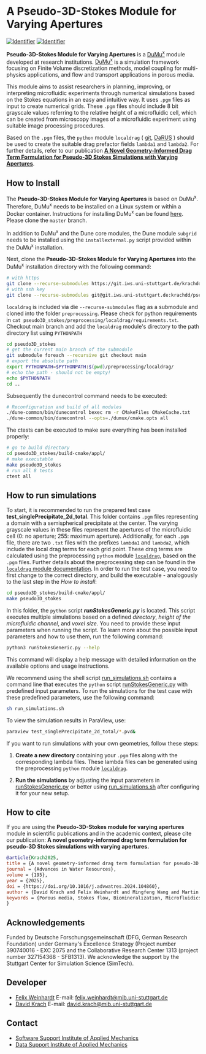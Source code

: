 # A Pseudo-3D-Stokes Module for Varying Apertures
[![Identifier](https://img.shields.io/badge/doi-10.18419%2Fdarus--4313-d45815.svg)](https://doi.org/10.18419/darus-4313)
[![Identifier](https://img.shields.io/badge/Publication-blue)](http://ssrn.com/abstract=4927521)

**Pseudo-3D-Stokes Module for Varying Apertures** is a [DuMu<sup>x</sup>](https://dumux.org/) module developed at research institutions. [DuMu<sup>x</sup>](https://dumux.org/) is a simulation framework focusing on Finite Volume discretization methods, model coupling for multi-physics applications, and flow and transport applications in porous media.

This module aims to assist researchers in planning, improving, or interpreting microfluidic experiments through numerical simulations based on the Stokes equations in an easy and intuitive way. It uses `.pgm` files as input to create numerical grids. These `.pgm` files should include 8 bit grayscale values referring to the relative height of a microfluidic cell, which can be created from microscopy images of a microfluidic experiment using suitable image processing procedures.

Based on the `.pgm` files, the `python` module `localdrag` ( [git](https://git.iws.uni-stuttgart.de/krachdd/localdrag), [DaRUS](https://doi.org/10.18419/darus-4313) ) should be used to create the suitable drag prefactor fields `lambda1` and `lambda2`. For further details, refer to our publication [**A Novel Geometry-Informed Drag Term Formulation for Pseudo-3D Stokes Simulations with Varying Apertures**](http://ssrn.com/abstract=4927521).

## How to Install

The **Pseudo-3D-Stokes Module for Varying Apertures** is based on DuMu<sup>x</sup>. Therefore, DuMu<sup>x</sup> needs to be installed on a Linux system or within a Docker container. Instructions for installing DuMu<sup>x</sup> can be found [here](https://dumux.org/docs/doxygen/master/installation.html). Please clone the `master` branch.

In addition to DuMu<sup>x</sup> and the Dune core modules, the Dune module `subgrid` needs to be installed using the `installexternal.py` script provided within the DuMu<sup>x</sup> installation.

Next, clone the **Pseudo-3D-Stokes Module for Varying Apertures** into the DuMu<sup>x</sup> installation directory with the following command:
```bash
# with https 
git clone --recurse-submodules https://git.iws.uni-stuttgart.de/krachdd/pseudo3D_stokes.git
# with ssh key
git clone --recurse-submodules git@git.iws.uni-stuttgart.de:krachdd/pseudo3D_stokes.git
```
`localdrag` is included via die `--recurse-submodules` flag as a submodule and cloned into the folder `preprocessing`. Please check for python requirements in `cat pseudo3D_stokes/preprocessing/localdrag/requirements.txt`. 
Checkout main branch and add the `localdrag` module's directory to the path directory list using `PYTHONPATH`
```bash
cd pseudo3D_stokes 
# get the current main branch of the submodule
git submodule foreach --recursive git checkout main
# export the absolute path 
export PYTHONPATH=$PYTHONPATH:$(pwd)/preprocessing/localdrag/
# echo the path - should not be empty!
echo $PYTHONPATH
cd .. 
```
Subsequently the dunecontrol command needs to be executed:
```bash
# Reconfiguration and build of all modules
./dune-common/bin/dunecontrol bexec rm -r CMakeFiles CMakeCache.txt
./dune-common/bin/dunecontrol --opts=./dumux/cmake.opts all
```
The ctests can be executed to make sure everything has been installed properly:
```bash
# go to build directory
cd pseudo3D_stokes/build-cmake/appl/
# make executable
make pseudo3D_stokes
# run all 8 tests
ctest all
```
## How to run simulations
To start, it is recommended to run the prepared test case **test_singlePrecipitate_2d_total**. This folder contains `.pgm` files representing a domain with a semispherical precipitate at the center. The varying grayscale values in these files represent the apertures of the microfluidic cell (0: no aperture; 255: maximum aperture). Additionally, for each `.pgm` file, there are two `.txt` files with the prefixes `lambda1` and `lambda2`, which include the local drag terms for each grid point. These drag terms are calculated using the preprocessing `python` module [`localdrag`](https://git.iws.uni-stuttgart.de/krachdd/localdrag), based on the `.pgm` files. Further details about the preprocessing step can be found in the [`localdrag` module documentation](https://git.iws.uni-stuttgart.de/krachdd/localdrag/-/blob/faa44b05c1296d94a6f2fedc9752105ab20ef511/README.md).
In order to run the test case, you need to first change to the correct directory, and build the executable - analogously to the last step in the *How to install*: 
```bash
cd pseudo3D_stokes/build-cmake/appl/
make pseudo3D_stokes
```
In this folder, the `python` script **_runStokesGeneric.py_** is located. This script executes multiple simulations based on a defined _directory_, _height of the microfluidic channel_, and _voxel size_. You need to provide these input parameters when running the script. To learn more about the possible input parameters and how to use them, run the following command:

```bash
python3 runStokesGeneric.py --help
```
This command will display a help message with detailed information on the available options and usage instructions.

We recommend using the shell script [run_simulations.sh](appl/run_simulations.sh) contains a command line that executes the `python` script [runStokesGeneric.py](appl/runStokesGeneric.py) with predefined input parameters. To run the simulations for the test case with these predefined parameters, use the following command:
```bash
sh run_simulations.sh
```
To view the simulation results in ParaView, use:
```bash
paraview test_singlePrecipitate_2d_total/*.pvd&
```

If you want to run simulations with your own geometries, follow these steps:

1.  **Create a new directory** containing your `.pgm` files along with the corresponding lambda files. These lambda files can be generated using the preprocessing `python` module [`localdrag`](https://git.iws.uni-stuttgart.de/krachdd/localdrag).
    
2.  **Run the simulations** by adjusting the input parameters in [runStokesGeneric.py](appl/runStokesGeneric.py) or better using [run_simulations.sh](appl/run_simulations.sh) after configuring it for your new setup.


## How to cite

If you are using the **Pseudo-3D-Stokes module for varying apertures** module in scientific publications and in
the academic context, please cite our publication:
**A novel geometry-informed drag term formulation for pseudo-3D Stokes simulations with varying apertures.**

```bib
@article{Krach2025,
title = {A novel geometry-informed drag term formulation for pseudo-3D Stokes simulations with varying apertures},
journal = {Advances in Water Resources},
volume = {195},
year = {2025},
doi = {https://doi.org/10.1016/j.advwatres.2024.104860},
author = {David Krach and Felix Weinhardt and Mingfeng Wang and Martin Schneider and Holger Class and Holger Steeb},
keywords = {Porous media, Stokes flow, Biomineralization, Microfluidics, Image-based simulations, Computational efficiency versus accuracy}
}
```

## Acknowledgements
Funded by Deutsche Forschungsgemeinschaft (DFG, German Research Foundation) under Germany's Excellence Strategy (Project number 390740016 - EXC 2075 and the Collaborative Research Center 1313 (project number 327154368 - SFB1313). We acknowledge the support by the Stuttgart Center for Simulation Science (SimTech).

## Developer
- [Felix Weinhardt](https://www.mib.uni-stuttgart.de/de/institut/team/Weinhardt-00003/) E-mail: [felix.weinhardt@mib.uni-stuttgart.de](mailto:felix.weinhardt@mib.uni-stuttgart.de)
- [David Krach](https://www.mib.uni-stuttgart.de/institute/team/Krach/) E-mail: [david.krach@mib.uni-stuttgart.de](mailto:david.krach@mib.uni-stuttgart.de)

## Contact
- [Software Support Institute of Applied Mechanics](mailto:software@mib.uni-stuttgart.de)
- [Data Support Institute of Applied Mechanics](mailto:data@mib.uni-stuttgart.de)

